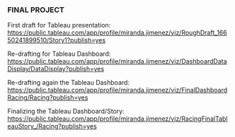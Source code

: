 ### FINAL PROJECT
First draft for Tableau presentation:
https://public.tableau.com/app/profile/miranda.jimenez/viz/RoughDraft_16650241899510/Story1?publish=yes

Re-drafting for Tableau Dashboard:
https://public.tableau.com/app/profile/miranda.jimenez/viz/DashboardDataDisplay/DataDisplay?publish=yes

Re-drafting again the Tableau Dashboard: 
https://public.tableau.com/app/profile/miranda.jimenez/viz/FinalDashboardRacing/Racing?publish=yes

Finalizing the Tableau Dashboard/Story:
https://public.tableau.com/app/profile/miranda.jimenez/viz/RacingFinalTableauStory_/Racing?publish=yes
